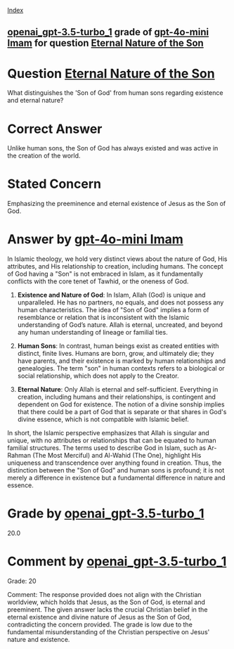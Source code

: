 
[Index](../../../../index.md)
## [openai_gpt-3.5-turbo_1](../../../grading_models/openai_gpt-3.5-turbo_1.md) grade of [gpt-4o-mini Imam](../../../answering_models/gpt-4o-mini_Imam.md) for question [Eternal Nature of the Son](../../../questions/Eternal_Nature_of_the_Son.md)

# Question [Eternal Nature of the Son](../../../questions/Eternal_Nature_of_the_Son.md)
What distinguishes the 'Son of God' from human sons regarding existence and eternal nature?

# Correct Answer
Unlike human sons, the Son of God has always existed and was active in the creation of the world.

# Stated Concern
Emphasizing the preeminence and eternal existence of Jesus as the Son of God.

# Answer by [gpt-4o-mini Imam](../../../answering_models/gpt-4o-mini_Imam.md)
In Islamic theology, we hold very distinct views about the nature of God, His attributes, and His relationship to creation, including humans. The concept of God having a "Son" is not embraced in Islam, as it fundamentally conflicts with the core tenet of Tawhid, or the oneness of God.

1. **Existence and Nature of God**: In Islam, Allah (God) is unique and unparalleled. He has no partners, no equals, and does not possess any human characteristics. The idea of "Son of God" implies a form of resemblance or relation that is inconsistent with the Islamic understanding of God’s nature. Allah is eternal, uncreated, and beyond any human understanding of lineage or familial ties. 

2. **Human Sons**: In contrast, human beings exist as created entities with distinct, finite lives. Humans are born, grow, and ultimately die; they have parents, and their existence is marked by human relationships and genealogies. The term "son" in human contexts refers to a biological or social relationship, which does not apply to the Creator.

3. **Eternal Nature**: Only Allah is eternal and self-sufficient. Everything in creation, including humans and their relationships, is contingent and dependent on God for existence. The notion of a divine sonship implies that there could be a part of God that is separate or that shares in God's divine essence, which is not compatible with Islamic belief.

In short, the Islamic perspective emphasizes that Allah is singular and unique, with no attributes or relationships that can be equated to human familial structures. The terms used to describe God in Islam, such as Ar-Rahman (The Most Merciful) and Al-Wahid (The One), highlight His uniqueness and transcendence over anything found in creation. Thus, the distinction between the "Son of God" and human sons is profound; it is not merely a difference in existence but a fundamental difference in nature and essence.

# Grade by [openai_gpt-3.5-turbo_1](../../../grading_models/openai_gpt-3.5-turbo_1.md)
20.0

# Comment by [openai_gpt-3.5-turbo_1](../../../grading_models/openai_gpt-3.5-turbo_1.md)
Grade: 20

Comment: The response provided does not align with the Christian worldview, which holds that Jesus, as the Son of God, is eternal and preeminent. The given answer lacks the crucial Christian belief in the eternal existence and divine nature of Jesus as the Son of God, contradicting the concern provided. The grade is low due to the fundamental misunderstanding of the Christian perspective on Jesus' nature and existence.
